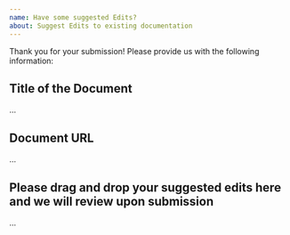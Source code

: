 ```yaml
---
name: Have some suggested Edits?
about: Suggest Edits to existing documentation
---
```


Thank you for your submission! Please provide us with the following information:

Title of the Document
-------------------------------------------
...

Document URL
-------------------------------------------
...

Please drag and drop your suggested edits here and we will review upon submission
-------------------------------------------
...
